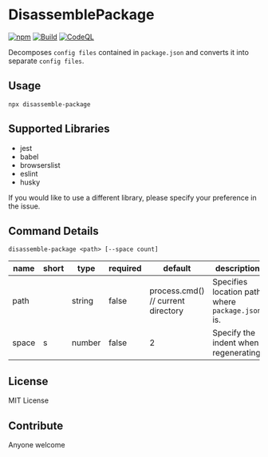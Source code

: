 # DisassemblePackage
[![npm](https://img.shields.io/npm/dw/disassemble-package)](https://www.npmjs.com/package/disassemble-package)
[![Build](https://github.com/tanmen/disassemble-package/actions/workflows/build.yml/badge.svg)](https://github.com/tanmen/disassemble-package/actions/workflows/build.yml)
[![CodeQL](https://github.com/tanmen/disassemble-package/actions/workflows/codeql-analysis.yml/badge.svg)](https://github.com/tanmen/disassemble-package/actions/workflows/codeql-analysis.yml)

Decomposes `config files` contained in `package.json` and converts it into separate `config files`.

## Usage
```shell
npx disassemble-package
```

## Supported Libraries
- jest
- babel
- browserslist
- eslint
- husky

If you would like to use a different library, please specify your preference in the issue.

## Command Details
```shell
disassemble-package <path> [--space count]
```
| name  | short | type   | required | default                            | description                                      | 
| ----- | ----- | ------ | -------- | ---------------------------------- | ------------------------------------------------ | 
| path  |       | string | false    | process.cmd() // current directory | Specifies location path where `package.json` is. | 
| space | s     | number | false    | 2                                  | Specify the indent when regenerating.            | 
## License
MIT License

## Contribute
Anyone welcome
